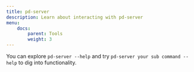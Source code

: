 ```yaml
---
title: pd-server
description: Learn about interacting with pd-server
menu:
    docs:
        parent: Tools
        weight: 3
---
```


You can explore `pd-server --help` and try `pd-server your sub command --help` to dig into functionality.